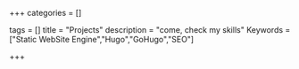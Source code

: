 +++
categories = []

tags = []
title = "Projects"
description = "come, check my skills"
Keywords = ["Static WebSite Engine","Hugo","GoHugo","SEO"]

+++

